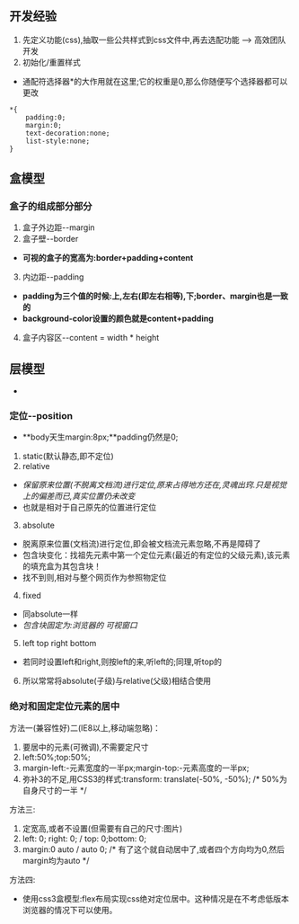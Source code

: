# 
 
## 开发经验

1. 先定义功能(css),抽取一些公共样式到css文件中,再去选配功能 --> 高效团队开发
2. 初始化/重置样式
- 通配符选择器*的大作用就在这里;它的权重是0,那么你随便写个选择器都可以更改
```
*{
    padding:0;
    margin:0;
    text-decoration:none;
    list-style:none;
}
```


## 盒模型

### 盒子的组成部分部分

1. 盒子外边距--margin
2. 盒子壁--border
- **可视的盒子的宽高为:border+padding+content**
3. 内边距--padding
- **padding为三个值的时候:上,左右(即左右相等),下;border、margin也是一致的**
- **background-color设置的颜色就是content+padding**
4. 盒子内容区--content = width * height


## 层模型

- 

### 定位--position

- **body天生margin:8px;**padding仍然是0;

1. static(默认静态,即不定位)
2. relative
- *保留原来位置(不脱离文档流)进行定位,原来占得地方还在,灵魂出窍.只是视觉上的偏差而已,真实位置仍未改变*
- 也就是相对于自己原先的位置进行定位

3. absolute
- 脱离原来位置(文档流)进行定位,即会被文档流元素忽略,不再是障碍了
- 包含块变化：找祖先元素中第一个定位元素(最近的有定位的父级元素),该元素的填充盒为其包含块！
- 找不到则,相对与整个网页作为参照物定位

4. fixed
- 同absolute一样
- *包含块固定为:浏览器的 可视窗口*

5. left top right bottom
- 若同时设置left和right,则按left的来,听left的;同理,听top的

6. 所以常常将absolute(子级)与relative(父级)相结合使用


### 绝对和固定定位元素的居中

方法一(兼容性好)二(IE8以上,移动端忽略)：
1. 要居中的元素(可微调),不需要定尺寸
2. left:50%;top:50%;
3. margin-left:-元素宽度的一半px;margin-top:-元素高度的一半px;
4. 弥补3的不足,用CSS3的样式:transform: translate(-50%, -50%);    /* 50%为自身尺寸的一半 */

方法三:
1. 定宽高,或者不设置(但需要有自己的尺寸:图片)
2. left: 0; right: 0; / top: 0;bottom: 0;
3. margin:0 auto / auto 0;    /* 有了这个就自动居中了,或者四个方向均为0,然后margin均为auto */

方法四:
- 使用css3盒模型:flex布局实现css绝对定位居中。这种情况是在不考虑低版本浏览器的情况下可以使用。